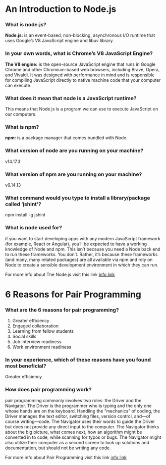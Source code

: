 # An Introduction to Node.js

### What is node.js?

**Node.js:** is an event-based, non-blocking, asynchronous I/O runtime that uses Google’s V8 JavaScript engine and libuv library.

### In your own words, what is Chrome’s V8 JavaScript Engine?

**The V8 engine:** is the open-source JavaScript engine that runs in Google Chrome and other Chromium-based web browsers, including Brave, Opera, and Vivaldi. It was designed with performance in mind and is responsible for compiling JavaScript directly to native machine code that your computer can execute.

### What does it mean that node is a JavaScript runtime?

This means that Node.js is a program we can use to execute JavaScript on our computers.

### What is npm?

**npm:** is a package manager that comes bundled with Node.

### What version of node are you running on your machine?

v14.17.3

### What version of npm are you running on your machine?

v6.14.13

### What command would you type to install a library/package called ‘jshint’?

npm install -g jshint

### What is node used for?

if you want to start developing apps with any modern JavaScript framework (for example, React or Angular), you’ll be expected to have a working knowledge of Node and npm. This isn’t because you need a Node back end to run these frameworks. You don’t. Rather, it’s because these frameworks (and many, many related packages) are all available via npm and rely on Node to create a sensible development environment in which they can run.

For more info about The Node.js visit this link
[info link](https://www.sitepoint.com/an-introduction-to-node-js/)

# 6 Reasons for Pair Programming

### What are the 6 reasons for pair programming?

1. Greater efficiency
2. Engaged collaboration
3. Learning from fellow students
4. Social skills
5. Job interview readiness
6. Work environment readiness

### In your experience, which of these reasons have you found most beneficial?

Greater efficiency

### How does pair programming work?

pair programming commonly involves two roles: the Driver and the Navigator. The Driver is the programmer who is typing and the only one whose hands are on the keyboard. Handling the “mechanics” of coding, the Driver manages the text editor, switching files, version control, and—of course writing—code. The Navigator uses their words to guide the Driver but does not provide any direct input to the computer. The Navigator thinks about the big picture, what comes next, how an algorithm might be converted in to code, while scanning for typos or bugs. The Navigator might also utilize their computer as a second screen to look up solutions and documentation, but should not be writing any code.

For more info about Pair Programming visit this link
[info link](https://www.codefellows.org/blog/6-reasons-for-pair-programming/)